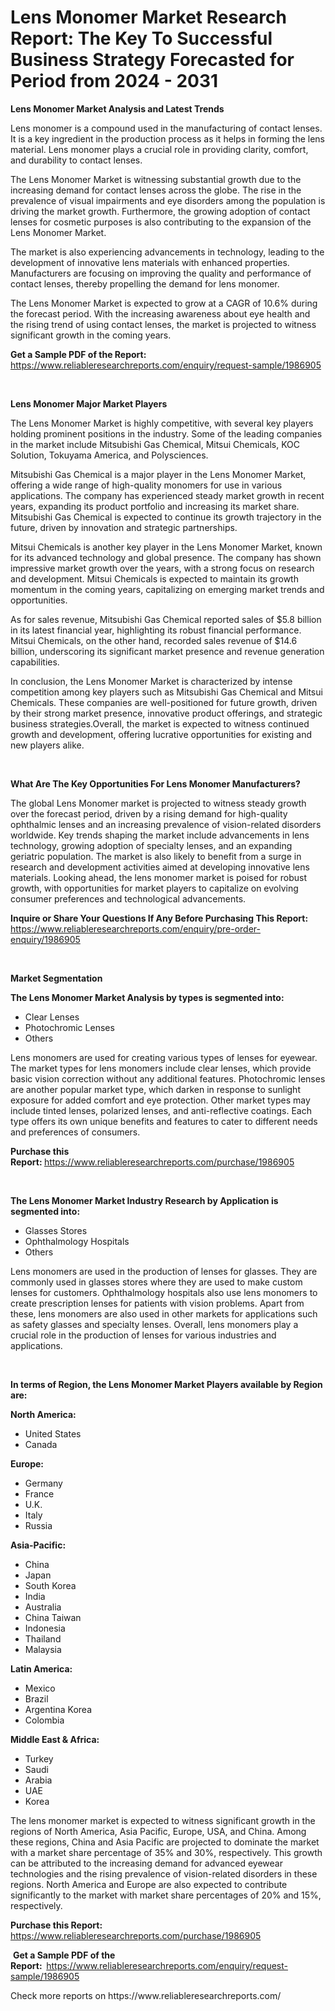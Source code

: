 <p><h1>Lens Monomer Market Research Report: The Key To Successful Business Strategy Forecasted for Period from 2024 - 2031</h1></p><p><strong>Lens Monomer Market Analysis and Latest Trends</strong></p>
<p><p>Lens monomer is a compound used in the manufacturing of contact lenses. It is a key ingredient in the production process as it helps in forming the lens material. Lens monomer plays a crucial role in providing clarity, comfort, and durability to contact lenses.</p><p>The Lens Monomer Market is witnessing substantial growth due to the increasing demand for contact lenses across the globe. The rise in the prevalence of visual impairments and eye disorders among the population is driving the market growth. Furthermore, the growing adoption of contact lenses for cosmetic purposes is also contributing to the expansion of the Lens Monomer Market.</p><p>The market is also experiencing advancements in technology, leading to the development of innovative lens materials with enhanced properties. Manufacturers are focusing on improving the quality and performance of contact lenses, thereby propelling the demand for lens monomer.</p><p>The Lens Monomer Market is expected to grow at a CAGR of 10.6% during the forecast period. With the increasing awareness about eye health and the rising trend of using contact lenses, the market is projected to witness significant growth in the coming years.</p></p>
<p><strong>Get a Sample PDF of the Report:&nbsp;</strong> <a href="https://www.reliableresearchreports.com/enquiry/request-sample/1986905">https://www.reliableresearchreports.com/enquiry/request-sample/1986905</a></p>
<p>&nbsp;</p>
<p><strong>Lens Monomer Major Market Players</strong></p>
<p><p>The Lens Monomer Market is highly competitive, with several key players holding prominent positions in the industry. Some of the leading companies in the market include Mitsubishi Gas Chemical, Mitsui Chemicals, KOC Solution, Tokuyama America, and Polysciences.</p><p>Mitsubishi Gas Chemical is a major player in the Lens Monomer Market, offering a wide range of high-quality monomers for use in various applications. The company has experienced steady market growth in recent years, expanding its product portfolio and increasing its market share. Mitsubishi Gas Chemical is expected to continue its growth trajectory in the future, driven by innovation and strategic partnerships.</p><p>Mitsui Chemicals is another key player in the Lens Monomer Market, known for its advanced technology and global presence. The company has shown impressive market growth over the years, with a strong focus on research and development. Mitsui Chemicals is expected to maintain its growth momentum in the coming years, capitalizing on emerging market trends and opportunities.</p><p>As for sales revenue, Mitsubishi Gas Chemical reported sales of $5.8 billion in its latest financial year, highlighting its robust financial performance. Mitsui Chemicals, on the other hand, recorded sales revenue of $14.6 billion, underscoring its significant market presence and revenue generation capabilities.</p><p>In conclusion, the Lens Monomer Market is characterized by intense competition among key players such as Mitsubishi Gas Chemical and Mitsui Chemicals. These companies are well-positioned for future growth, driven by their strong market presence, innovative product offerings, and strategic business strategies.Overall, the market is expected to witness continued growth and development, offering lucrative opportunities for existing and new players alike.</p></p>
<p>&nbsp;</p>
<p><strong>What Are The Key Opportunities For Lens Monomer Manufacturers?</strong></p>
<p><p>The global Lens Monomer market is projected to witness steady growth over the forecast period, driven by a rising demand for high-quality ophthalmic lenses and an increasing prevalence of vision-related disorders worldwide. Key trends shaping the market include advancements in lens technology, growing adoption of specialty lenses, and an expanding geriatric population. The market is also likely to benefit from a surge in research and development activities aimed at developing innovative lens materials. Looking ahead, the lens monomer market is poised for robust growth, with opportunities for market players to capitalize on evolving consumer preferences and technological advancements.</p></p>
<p><strong>Inquire or Share Your Questions If Any Before Purchasing This Report:</strong> <a href="https://www.reliableresearchreports.com/enquiry/pre-order-enquiry/1986905">https://www.reliableresearchreports.com/enquiry/pre-order-enquiry/1986905</a></p>
<p>&nbsp;</p>
<p><strong>Market Segmentation</strong></p>
<p><strong>The Lens Monomer Market Analysis by types is segmented into:</strong></p>
<p><ul><li>Clear Lenses</li><li>Photochromic Lenses</li><li>Others</li></ul></p>
<p><p>Lens monomers are used for creating various types of lenses for eyewear. The market types for lens monomers include clear lenses, which provide basic vision correction without any additional features. Photochromic lenses are another popular market type, which darken in response to sunlight exposure for added comfort and eye protection. Other market types may include tinted lenses, polarized lenses, and anti-reflective coatings. Each type offers its own unique benefits and features to cater to different needs and preferences of consumers.</p></p>
<p><strong>Purchase this Report:&nbsp;</strong><a href="https://www.reliableresearchreports.com/purchase/1986905">https://www.reliableresearchreports.com/purchase/1986905</a></p>
<p>&nbsp;</p>
<p><strong>The Lens Monomer Market Industry Research by Application is segmented into:</strong></p>
<p><ul><li>Glasses Stores</li><li>Ophthalmology Hospitals</li><li>Others</li></ul></p>
<p><p>Lens monomers are used in the production of lenses for glasses. They are commonly used in glasses stores where they are used to make custom lenses for customers. Ophthalmology hospitals also use lens monomers to create prescription lenses for patients with vision problems. Apart from these, lens monomers are also used in other markets for applications such as safety glasses and specialty lenses. Overall, lens monomers play a crucial role in the production of lenses for various industries and applications.</p></p>
<p>&nbsp;</p>
<p><strong>In terms of Region, the Lens Monomer Market Players available by Region are:</strong></p>
<p>
    <p> <strong> North America: </strong>
        <ul>
            <li>United States</li>
            <li>Canada</li>
        </ul>
        </p> 
    <p> <strong> Europe: </strong>
        <ul>
            <li>Germany</li>
            <li>France</li>
            <li>U.K.</li>
            <li>Italy</li>
            <li>Russia</li>
        </ul>
        </p> 
    <p> <strong> Asia-Pacific: </strong>
        <ul>
            <li>China</li>
            <li>Japan</li>
            <li>South Korea</li>
            <li>India</li>
            <li>Australia</li>
            <li>China Taiwan</li>
            <li>Indonesia</li>
            <li>Thailand</li>
            <li>Malaysia</li>
        </ul>
        </p> 
    <p> <strong> Latin America: </strong>
        <ul>
            <li>Mexico</li>
            <li>Brazil</li>
            <li>Argentina Korea</li>
            <li>Colombia</li>
        </ul>
        </p> 
    <p> <strong> Middle East & Africa: </strong>
        <ul>
            <li>Turkey</li>
            <li>Saudi</li>
            <li>Arabia</li>
            <li>UAE</li>
            <li>Korea</li>
        </ul>
    </p>
    </p>
<p><p>The lens monomer market is expected to witness significant growth in the regions of North America, Asia Pacific, Europe, USA, and China. Among these regions, China and Asia Pacific are projected to dominate the market with a market share percentage of 35% and 30%, respectively. This growth can be attributed to the increasing demand for advanced eyewear technologies and the rising prevalence of vision-related disorders in these regions. North America and Europe are also expected to contribute significantly to the market with market share percentages of 20% and 15%, respectively.</p></p>
<p><strong>Purchase this Report: </strong><a href="https://www.reliableresearchreports.com/purchase/1986905">https://www.reliableresearchreports.com/purchase/1986905</a></p>
<p>&nbsp;<strong>Get a Sample PDF of the Report:&nbsp;&nbsp;</strong><a href="https://www.reliableresearchreports.com/enquiry/request-sample/1986905">https://www.reliableresearchreports.com/enquiry/request-sample/1986905</a></p>
<p><strong></strong></p>
<p>Check more reports on https://www.reliableresearchreports.com/</p>